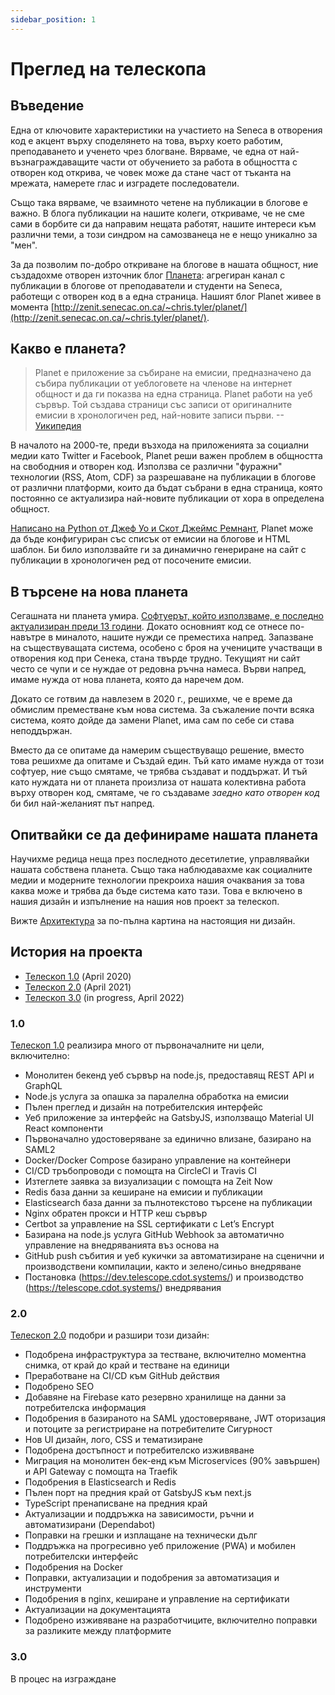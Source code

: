 ```yaml
---
sidebar_position: 1
---
```


# Преглед на телескопа

## Въведение

Една от ключовите характеристики на участието на Seneca в отворения код е
акцент върху споделянето на това, върху което работим, преподаването и ученето чрез блогване.
Вярваме, че една от най-възнаграждаващите части от обучението за работа в
общността с отворен код открива, че човек може да стане част от тъканта
на мрежата, намерете глас и изградете последователи.

Също така вярваме, че взаимното четене на публикации в блогове е важно. В блога
публикации на нашите колеги, откриваме, че не сме сами в борбите си да направим
нещата работят, нашите интереси към различни теми, а този синдром на самозванеца не е
нещо уникално за "мен".

За да позволим по-добро откриване на блогове в нашата общност, ние създадохме отворен
източник блог [Планета](<https://en.wikipedia.org/wiki/Planet_(software)>): агрегиран
канал с публикации в блогове от преподаватели и студенти на Seneca, работещи с отворен код в a
една страница. Нашият блог Planet живее в момента [http://zenit.senecac.on.ca/~chris.tyler/planet/](http://zenit.senecac.on.ca/~chris.tyler/planet/).

## Какво е планета?

> Planet е приложение за събиране на емисии, предназначено да събира публикации от уеблоговете на членове на интернет общност и да ги показва на една страница. Planet работи на уеб сървър. Той създава страници със записи от оригиналните емисии в хронологичен ред, най-новите записи първи. --[Уикипедия](<https://en.wikipedia.org/wiki/Planet_(software)>)

В началото на 2000-те, преди възхода на приложенията за социални медии като Twitter и Facebook,
Planet реши важен проблем в общността на свободния и отворен код. Използва се
различни "фуражни" технологии (RSS, Atom, CDF) за разрешаване на публикации в блогове от различни
платформи, които да бъдат събрани в една страница, която постоянно се актуализира
най-новите публикации от хора в определена общност.

[Написано на Python от Джеф Уо и Скот Джеймс Ремнант](https://people.gnome.org/~jdub/bzr/planet/devel/trunk/),
Planet може да бъде конфигуриран със списък от емисии на блогове и HTML шаблон. Би било
използвайте ги за динамично генериране на сайт с публикации в хронологичен ред от
посочените емисии.

## В търсене на нова планета

Сегашната ни планета умира. [Софтуерът, който използваме, е последно актуализиран преди 13 години](https://people.gnome.org/~jdub/bzr/planet/devel/trunk/).
Докато основният код се отнесе по-навътре в миналото, нашите нужди се преместиха
напред. Запазване на съществуващата система, особено с броя на учениците
участващи в отворения код при Сенека, стана твърде трудно. Текущият ни сайт
често се чупи и се нуждае от редовна ръчна намеса. Върви напред,
имаме нужда от нова планета, която да наречем дом.

Докато се готвим да навлезем в 2020 г., решихме, че е време да обмислим преместване към
нова система. За съжаление почти всяка система, която дойде да замени Planet, има
сам по себе си става неподдържан.

Вместо да се опитаме да намерим съществуващо решение, вместо това решихме да опитаме и
Създай един. Тъй като имаме нужда от този софтуер, ние също смятаме, че трябва
създават и поддържат. И тъй като нуждата ни от планета произлиза от нашата
колективна работа върху отворен код, смятаме, че го създаваме _заедно като отворен код_
би бил най-желаният път напред.

## Опитвайки се да дефинираме нашата планета

Научихме редица неща през последното десетилетие, управлявайки нашата собствена планета.
Също така наблюдавахме как социалните медии и модерните технологии прекроиха нашия
очаквания за това каква може и трябва да бъде система като тази. Това е включено в нашия дизайн и изпълнение на нашия нов проект за телескоп.

Вижте [Архитектура](architecture.md) за по-пълна картина на настоящия ни дизайн.

## История на проекта

- [Телескоп 1.0](https://blog.humphd.org/telescope-1-0-0-or-dave-is-once-again-asking-for-a-blog/) (April 2020)
- [Телескоп 2.0](https://blog.humphd.org/telescope-2-0/) (April 2021)
- [Телескоп 3.0](https://blog.humphd.org/toward-telescope-3-0/) (in progress, April 2022)

### 1.0

[Телескоп 1.0](https://github.com/Seneca-CDOT/telescope/releases/tag/1.0.0) реализира много от първоначалните ни цели, включително:

- Монолитен бекенд уеб сървър на node.js, предоставящ REST API и GraphQL
- Node.js услуга за опашка за паралелна обработка на емисии
- Пълен преглед и дизайн на потребителския интерфейс
- Уеб приложение за интерфейс на GatsbyJS, използващо Material UI React компоненти
- Първоначално удостоверяване за единично влизане, базирано на SAML2
- Docker/Docker Compose базирано управление на контейнери
- CI/CD тръбопроводи с помощта на CircleCI и Travis CI
- Изтеглете заявка за визуализации с помощта на Zeit Now
- Redis база данни за кеширане на емисии и публикации
- Elasticsearch база данни за пълнотекстово търсене на публикации
- Nginx обратен прокси и HTTP кеш сървър
- Certbot за управление на SSL сертификати с Let’s Encrypt
- Базирана на node.js услуга GitHub Webhook за автоматично управление на внедряванията въз основа на
- GitHub push събития и уеб кукички за автоматизиране на сценични и производствени компилации, както и зелено/синьо внедряване
- Постановка (<https://dev.telescope.cdot.systems/>) и производство (<https://telescope.cdot.systems/>) внедрявания

### 2.0

[Телескоп 2.0](https://github.com/Seneca-CDOT/telescope/releases/tag/2.0.0) подобри и разшири този дизайн:

- Подобрена инфраструктура за тестване, включително моментна снимка, от край до край и тестване на единици
- Преработване на CI/CD към GitHub действия
- Подобрено SEO
- Добавяне на Firebase като резервно хранилище на данни за потребителска информация
- Подобрения в базираното на SAML удостоверяване, JWT оторизация и потоците за регистриране на потребителите
  Сигурност
- Нов UI дизайн, лого, CSS и тематизиране
- Подобрена достъпност и потребителско изживяване
- Миграция на монолитен бек-енд към Microservices (90% завършен) и API Gateway с помощта на Traefik
- Подобрения в Elasticsearch и Redis
- Пълен порт на предния край от GatsbyJS към next.js
- TypeScript пренаписване на предния край
- Актуализации и поддръжка на зависимости, ръчни и автоматизирани (Dependabot)
- Поправки на грешки и изплащане на технически дълг
- Поддръжка на прогресивно уеб приложение (PWA) и мобилен потребителски интерфейс
- Подобрения на Docker
- Поправки, актуализации и подобрения за автоматизация и инструменти
- Подобрения в nginx, кеширане и управление на сертификати
- Актуализации на документацията
- Подобрено изживяване на разработчиците, включително поправки за разликите между платформите

### 3.0

В процес на изграждане
